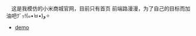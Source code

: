 &emsp;这是我模仿的小米商城官网，目前只有首页
前端路漫漫，为了自己的目标而加油吧ｸﾞｯ!(๑•̀ㅂ•́)و✧

- [demo](https://zpp-github.github.io/xiaomi/index.html)

